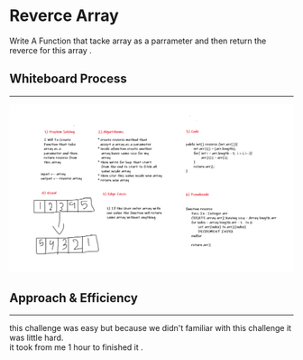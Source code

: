 # Reverce Array

Write A Function that tacke array as a parrameter and then return the reverce for this array .  

## Whiteboard Process

___  
![image info](reverse.png)

## Approach & Efficiency

___
this challenge was easy but because we didn't familiar with this challenge it was little hard.  
it took from me 1 hour to finished it .
